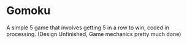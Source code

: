 # Gomoku
A simple 5 game that involves getting 5 in a row to win, coded in processing. (Design Unfinished, Game mechanics pretty much done)
